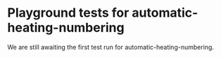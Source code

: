 # Playground tests for automatic-heating-numbering
We are still awaiting the first test run for automatic-heating-numbering.
